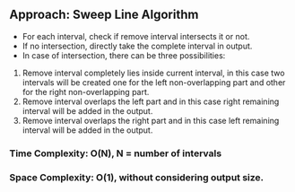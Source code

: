 ## Approach: Sweep Line Algorithm
* For each interval, check if remove interval intersects it or not.
* If no intersection, directly take the complete interval in output.
* In case of intersection, there can be three possibilities:
1. Remove interval completely lies inside current interval, in this case two intervals will be created one for the left non-overlapping part and other for the right non-overlapping part.
2. Remove interval overlaps the left part and in this case right remaining interval will be added in the output.
3. Remove interval overlaps the right part and in this case left remaining interval will be added in the output.
​
### Time Complexity: O(N), N = number of intervals
### Space Complexity: O(1), without considering output size.